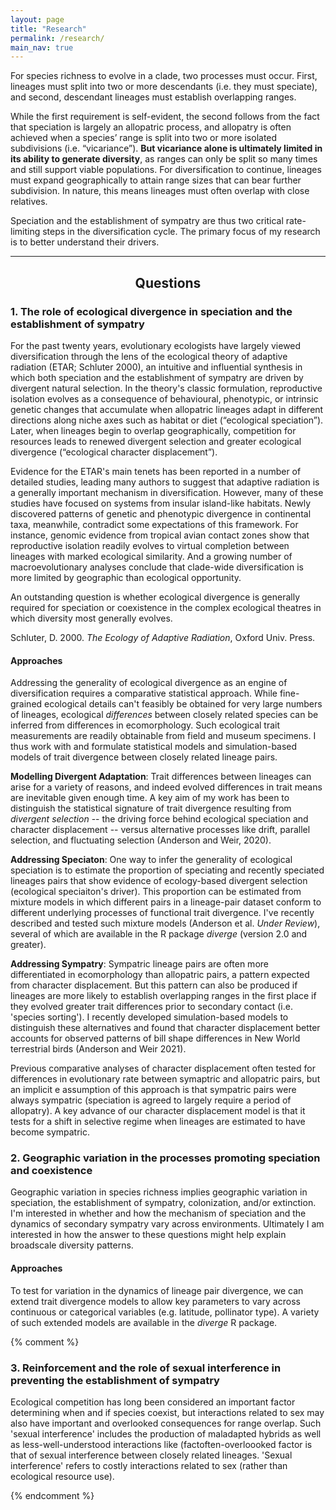 ```yaml
---
layout: page
title: "Research"
permalink: /research/
main_nav: true
---
```


For species richness to evolve in a clade, two processes must occur. First, lineages must split into two or more descendants (i.e. they must speciate), and second, descendant lineages must establish overlapping ranges. 

While the first requirement is self-evident, the second follows from the fact that speciation is largely an allopatric process, and allopatry is often achieved when a species’ range is split into two or more isolated subdivisions (i.e. “vicariance”). **But vicariance alone is ultimately limited in its ability to generate diversity**, as ranges can only be split so many times and still support viable populations. For diversification to continue, lineages must expand geographically to attain range sizes that can bear further subdivision. In nature, this means lineages must often overlap with close relatives. 

Speciation and the establishment of sympatry are thus two critical rate-limiting steps in the diversification cycle. The primary focus of my research is to better understand their drivers. 

---

<h2 style="text-align:center;"> Questions </h2>

### 1. The role of ecological divergence in speciation and the establishment of sympatry

For the past twenty years, evolutionary ecologists have largely viewed diversification through the lens of the ecological theory of adaptive radiation (ETAR; Schluter 2000), an intuitive and influential synthesis in which both speciation and the establishment of sympatry are driven by divergent natural selection. In the theory's classic formulation, reproductive isolation evolves as a consequence of behavioural, phenotypic, or intrinsic genetic changes that accumulate when allopatric lineages adapt in different directions along niche axes such as habitat or diet (“ecological speciation”). Later, when lineages begin to overlap geographically, competition for resources leads to renewed divergent selection and greater ecological divergence (“ecological character displacement”).

Evidence for the ETAR's main tenets has been reported in a number of detailed studies, leading many authors to suggest that adaptive radiation is a generally important mechanism in diversification. However, many of these studies have focused on systems from insular island-like habitats. Newly discovered patterns of genetic and phenotypic divergence in continental taxa, meanwhile, contradict some expectations of this framework. For instance, genomic evidence from tropical avian contact zones show that reproductive isolation readily evolves to virtual completion between lineages with marked ecological similarity. And a growing number of macroevolutionary analyses conclude that clade-wide diversification is more limited by geographic than ecological opportunity. 

An outstanding question is whether ecological divergence is generally required for speciation or coexistence in the complex ecological theatres in which diversity most generally evolves.

Schluter, D. 2000. *The Ecology of Adaptive Radiation*, Oxford Univ. Press.

#### Approaches

Addressing the generality of ecological divergence as an engine of diversification requires a comparative statistical approach. While fine-grained ecological details can't feasibly be obtained for very large numbers of lineages, ecological *differences* between closely related species can be inferred from differences in ecomorphology. Such ecological trait measurements are readily obtainable from field and museum specimens. I thus work with and formulate statistical models and simulation-based models of trait divergence between closely related lineage pairs. 

**Modelling Divergent Adaptation**: Trait differences between lineages can arise for a variety of reasons, and indeed evolved differences in trait means are inevitable given enough time. A key aim of my work has been to distinguish the statistical signature of trait divergence resulting from *divergent selection* -- the driving force behind ecological speciation and character displacement -- versus alternative processes like drift, parallel selection, and fluctuating selection (Anderson and Weir, 2020).

**Addressing Speciaton**: One way to infer the generality of ecological speciation is to estimate the proportion of speciating and recently speciated lineages pairs that show evidence of ecology-based divergent selection (ecological speciaiton's driver). This proportion can be estimated from mixture models in which different pairs in a lineage-pair dataset conform to different underlying processes of functional trait divergence. I've recently described and tested such mixture models (Anderson et al. *Under Review*), several of which are available in the R package *diverge* (version 2.0 and greater). 

**Addressing Sympatry**: Sympatric lineage pairs are often more differentiated in ecomorphology than allopatric pairs, a pattern expected from character displacement. But this pattern can also be produced if lineages are more likely to establish overlapping ranges in the first place if they evolved greater trait differences prior to secondary contact (i.e. 'species sorting'). I recently developed simulation-based models to distinguish these alternatives and found that character displacement better accounts for observed patterns of bill shape differences in New World terrestrial birds (Anderson and Weir 2021). 

Previous comparative analyses of character displacement often tested for differences in evolutionary rate between symaptric and allopatric pairs, but an implicit e assumption of this approach is that sympatric pairs were always sympatric (speciation is agreed to largely require a period of allopatry). A key advance of our character displacement model is that it tests for a shift in selective regime when lineages are estimated to have become sympatric. 


### 2. Geographic variation in the processes promoting speciation and coexistence

Geographic variation in species richness implies geographic variation in speciation, the establishment of sympatry, colonization, and/or extinction. I'm interested in whether and how the mechanism of speciation and the dynamics of secondary sympatry vary across environments. Ultimately I am interested in how the answer to these questions might help explain broadscale diversity patterns. 

#### Approaches

To test for variation in the dynamics of lineage pair divergence, we can extend trait divergence models to allow key parameters to vary across continuous or categorical variables (e.g. latitude, pollinator type). A variety of such extended models are available in the *diverge* R package. 

{% comment %} 

### 3. Reinforcement and the role of sexual interference in preventing the establishment of sympatry

Ecological competition has long been considered an important factor determining when and if species coexist, but interactions related to sex may also have important and overlooked consequences for range overlap. Such 'sexual interference' includes the production of maladapted hybrids as well as less-well-understood interactions like (factoften-overloooked factor is that of sexual interference between closely related lineages. 'Sexual interference' refers to costly interactions related to sex (rather than ecological resource use).


{% endcomment %} 